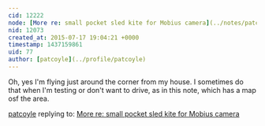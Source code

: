 ```yaml
---
cid: 12222
node: [More re: small pocket sled kite for Mobius camera](../notes/patcoyle/07-17-2015/more-re-small-pocket-sled-kite-for-mobius-camera)
nid: 12073
created_at: 2015-07-17 19:04:21 +0000
timestamp: 1437159861
uid: 77
author: [patcoyle](../profile/patcoyle)
---
```


Oh, yes I'm flying just around the corner from my house. I sometimes do that when I'm testing or don't want to drive, as in this note, which has a map osf the area.

[patcoyle](../profile/patcoyle) replying to: [More re: small pocket sled kite for Mobius camera](../notes/patcoyle/07-17-2015/more-re-small-pocket-sled-kite-for-mobius-camera)


